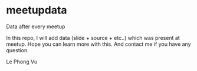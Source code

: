 # meetupdata
Data after every meetup

In this repo, I will add data (slide + source + etc..) which was present at meetup.
Hope you can learn more with this.
And contact me if you have any question.

Le Phong Vu
